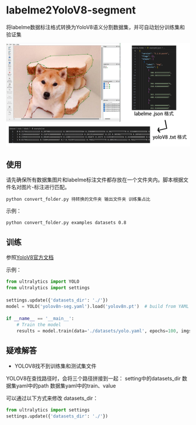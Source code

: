# labelme2YoloV8-segment
将labelme数据标注格式转换为YoloV8语义分割数据集，并可自动划分训练集和验证集

![示例图片](https://github.com/KdaiP/labelme2YoloV8-segment/blob/main/demo.jpg)


## 使用

请先确保所有数据集图片和labelme标注文件都存放在一个文件夹内。脚本根据文件名对图片-标注进行匹配。

```shell
python convert_folder.py 待转换的文件夹 输出文件夹 训练集占比
```

示例：

```shell
python convert_folder.py examples datasets 0.8
```


## 训练

参照[YoloV8官方文档](https://docs.ultralytics.com/tasks/segment/)


示例：

```python
from ultralytics import YOLO
from ultralytics import settings

settings.update({'datasets_dir': './'})
model = YOLO('yolov8n-seg.yaml').load('yolov8n.pt')  # build from YAML and transfer weights

if __name__ == '__main__':
    # Train the model
    results = model.train(data='./datasets/yolo.yaml', epochs=100, imgsz=640)
```


## 疑难解答

* YOLOV8找不到训练集和测试集文件

YOLOV8在查找路径时，会将三个路径拼接到一起：
setting中的datasets_dir
数据集yaml中的path
数据集yaml中的train、value

可以通过以下方式来修改 datasets_dir：
```python
from ultralytics import settings
settings.update({'datasets_dir': './'})
```
